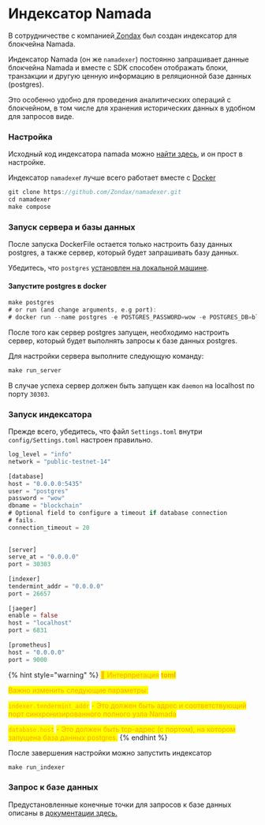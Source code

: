 # Индексатор Namada

В сотрудничестве с компанией[ Zondax](https://zondax.ch/) был создан индексатор для блокчейна Namada.

Индексатор Namada (он же `namadexer`) постоянно запрашивает данные блокчейна Namada и вместе с SDK способен отображать блоки, транзакции и другую ценную информацию в реляционной базе данных (postgres).

Это особенно удобно для проведения аналитических операций с блокчейном, в том числе для хранения исторических данных в удобном для запросов виде.

### Настройка&#x20;

Исходный код индексатора namada можно [найти здесь](https://github.com/zondax/namadexer), и он прост в настройке.

Индексатор `namadexe`r лучше всего работает вместе с [Docker](../nachalo-raboty/ustanovit-namada/iz-docker.md)

```rust
git clone https://github.com/Zondax/namadexer.git
cd namadexer
make compose
```

### Запуск сервера и базы данных&#x20;

После запуска DockerFile остается только настроить базу данных postgres, а также сервер, который будет запрашивать базу данных.

Убедитесь, что `postgres` [установлен на локальной машине](https://www.postgresql.org/download/).

#### Запустите postgres в docker

```rust
make postgres 
# or run (and change arguments, e.g port):
# docker run --name postgres -e POSTGRES_PASSWORD=wow -e POSTGRES_DB=blockchain -p 5432:5432 -d postgres
```

После того как сервер postgres запущен, необходимо настроить сервер, который будет выполнять запросы к базе данных postgres.

Для настройки сервера выполните следующую команду:

```rust
make run_server
```

В случае успеха сервер должен быть запущен как `daemon` на localhost по порту `30303`.

### Запуск индексатора&#x20;

Прежде всего, убедитесь, что файл `Settings.toml` внутри `config/Settings.toml` настроен правильно.

```rust
log_level = "info"
network = "public-testnet-14"
 
[database]
host = "0.0.0.0:5435"
user = "postgres"
password = "wow"
dbname = "blockchain"
# Optional field to configure a timeout if database connection 
# fails.
connection_timeout = 20
 
 
[server]
serve_at = "0.0.0.0"
port = 30303
 
[indexer]
tendermint_addr = "0.0.0.0"
port = 26657
 
[jaeger]
enable = false
host = "localhost"
port = 6831
 
[prometheus]
host = "0.0.0.0"
port = 9000
```

{% hint style="warning" %}
<mark style="color:orange;">👀 Интерпретация</mark> <mark style="color:orange;"></mark><mark style="color:orange;">**toml**</mark>

<mark style="color:orange;">Важно изменить следующие параметры:</mark>

<mark style="color:orange;">`indexer.tendermint_addr`</mark> <mark style="color:orange;"></mark><mark style="color:orange;">- Это должен быть адрес и соответствующий порт синхронизированного полного узла Namada</mark>

<mark style="color:orange;">`database.host`</mark> <mark style="color:orange;"></mark><mark style="color:orange;">- Это должен быть tcp-адрес (с портом), на котором запущена база данных postgres.</mark>
{% endhint %}

После завершения настройки можно запустить индексатор

```rust
make run_indexer
```

### Запрос к базе данных&#x20;

Предустановленные конечные точки для запросов к базе данных описаны в [документации здесь.](https://github.com/Zondax/namadexer/blob/main/docs/04-server.md)
